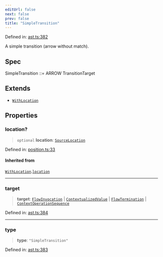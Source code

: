 ```yaml
---
editUrl: false
next: false
prev: false
title: "SimpleTransition"
---
```


Defined in: [ast.ts:382](https://github.com/rcs-agents/rcs-lang/blob/2c0291a4209143052b64b2c6ec7573ef29bacea2/packages/ast/src/ast.ts#L382)

A simple transition (arrow without match).

## Spec

SimpleTransition ::= ARROW TransitionTarget

## Extends

- [`WithLocation`](/api/ast/interfaces/withlocation/)

## Properties

### location?

> `optional` **location**: [`SourceLocation`](/api/ast/interfaces/sourcelocation/)

Defined in: [position.ts:33](https://github.com/rcs-agents/rcs-lang/blob/2c0291a4209143052b64b2c6ec7573ef29bacea2/packages/ast/src/position.ts#L33)

#### Inherited from

[`WithLocation`](/api/ast/interfaces/withlocation/).[`location`](/api/ast/interfaces/withlocation/#location)

***

### target

> **target**: [`FlowInvocation`](/api/ast/interfaces/flowinvocation/) \| [`ContextualizedValue`](/api/ast/interfaces/contextualizedvalue/) \| [`FlowTermination`](/api/ast/interfaces/flowtermination/) \| [`ContextOperationSequence`](/api/ast/interfaces/contextoperationsequence/)

Defined in: [ast.ts:384](https://github.com/rcs-agents/rcs-lang/blob/2c0291a4209143052b64b2c6ec7573ef29bacea2/packages/ast/src/ast.ts#L384)

***

### type

> **type**: `"SimpleTransition"`

Defined in: [ast.ts:383](https://github.com/rcs-agents/rcs-lang/blob/2c0291a4209143052b64b2c6ec7573ef29bacea2/packages/ast/src/ast.ts#L383)
